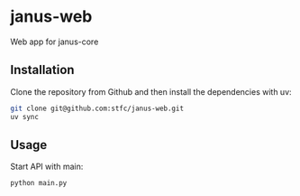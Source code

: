 # janus-web
Web app for janus-core

## Installation
Clone the repository from Github and then install the dependencies with uv:
```bash
git clone git@github.com:stfc/janus-web.git
uv sync
```

## Usage
Start API with main:
```bash
python main.py
```
